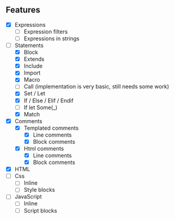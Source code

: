 ## Features
- [x] Expressions
    - [ ] Expression filters
    - [ ] Expressions in strings
- [ ] Statements
    - [x] Block
    - [x] Extends
    - [x] Include
    - [x] Import
    - [x] Macro
    - [ ] Call (implementation is very basic, still needs some work)
    - [x] Set / Let
    - [x] If / Else / Elif / Endif
    - [ ] If let Some(_)
    - [x] Match
- [x] Comments
    - [x] Templated comments
        - [x] Line comments
        - [x] Block comments
    - [x] Html comments
        - [x] Line comments
        - [x] Block comments
- [x] HTML
- [ ] Css
    - [ ] Inline
    - [ ] Style blocks
- [ ] JavaScript
    - [ ] Inline
    - [ ] Script blocks
